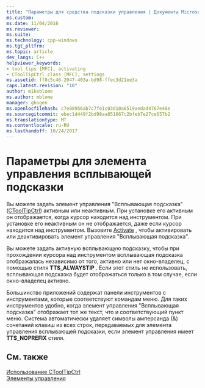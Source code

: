 ```yaml
---
title: "Параметры для средства подсказки управления | Документы Microsoft"
ms.custom: 
ms.date: 11/04/2016
ms.reviewer: 
ms.suite: 
ms.technology: cpp-windows
ms.tgt_pltfrm: 
ms.topic: article
dev_langs: C++
helpviewer_keywords:
- tool tips [MFC], activating
- CToolTipCtrl class [MFC], settings
ms.assetid: ff8c5c46-2047-403a-bd98-ffec3d21ee3a
caps.latest.revision: "10"
author: mikeblome
ms.author: mblome
manager: ghogen
ms.openlocfilehash: c7e88956ab7c7fe1c03d10a8519aedad4767e48e
ms.sourcegitcommit: ebec1d449f2bd98aa851667c2bfeb7e27ce657b2
ms.translationtype: MT
ms.contentlocale: ru-RU
ms.lasthandoff: 10/24/2017
---
```

# <a name="settings-for-the-tool-tip-control"></a>Параметры для элемента управления всплывающей подсказки
Вы можете задать элемент управления "Всплывающая подсказка" ([CToolTipCtrl](../mfc/reference/ctooltipctrl-class.md)) активным или неактивным. При установке его активным он отображается, когда курсор находится над инструментом. При установке его неактивным он не отображается, даже если курсор находится над инструментом. Вызовите [Activate](../mfc/reference/ctooltipctrl-class.md#activate) , чтобы активировать или деактивировать элемент управления "Всплывающая подсказка".  
  
 Вы можете задать активную всплывающую подсказку, чтобы при прохождении курсора над инструментом всплывающая подсказка отображалась независимо от того, активно или нет окно-владелец, с помощью стиля **TTS_ALWAYSTIP** . Если этот стиль не использовать, всплывающая подсказка будет отображаться только в том случае, если окно-владелец активно.  
  
 Большинство приложений содержат панели инструментов с инструментами, которые соответствуют командам меню. Для таких инструментов удобно, когда элемент управления "Всплывающая подсказка" отображает тот же текст, что и соответствующий пункт меню. Система автоматически удаляет символы амперсанда (&) сочетаний клавиш из всех строк, передаваемых для элемента управления всплывающей подсказки, если элемент управления имеет **TTS_NOPREFIX** стиля.  
  
## <a name="see-also"></a>См. также  
 [Использование CToolTipCtrl](../mfc/using-ctooltipctrl.md)   
 [Элементы управления](../mfc/controls-mfc.md)

